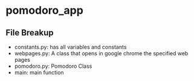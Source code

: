 # pomodoro_app

## File Breakup

- constants.py: has all variables and constants
- webpages.py: A class that opens in google chrome the specified web pages
- pomodoro.py: Pomodoro Class
- main: main function
